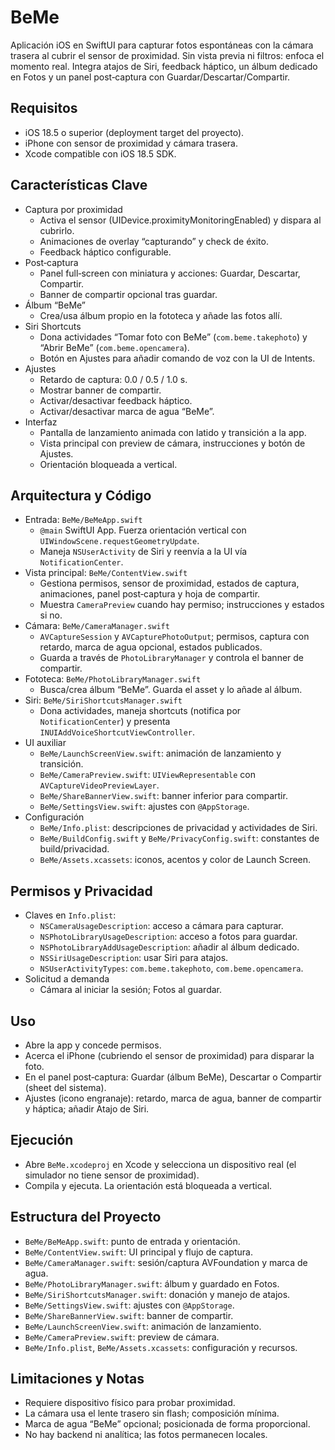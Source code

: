 # BeMe

Aplicación iOS en SwiftUI para capturar fotos espontáneas con la cámara trasera al cubrir el sensor de proximidad. Sin vista previa ni filtros: enfoca el momento real. Integra atajos de Siri, feedback háptico, un álbum dedicado en Fotos y un panel post‑captura con Guardar/Descartar/Compartir.

## Requisitos
- iOS 18.5 o superior (deployment target del proyecto).
- iPhone con sensor de proximidad y cámara trasera.
- Xcode compatible con iOS 18.5 SDK.

## Características Clave
- Captura por proximidad
  - Activa el sensor (UIDevice.proximityMonitoringEnabled) y dispara al cubrirlo.
  - Animaciones de overlay “capturando” y check de éxito.
  - Feedback háptico configurable.
- Post‑captura
  - Panel full‑screen con miniatura y acciones: Guardar, Descartar, Compartir.
  - Banner de compartir opcional tras guardar.
- Álbum “BeMe”
  - Crea/usa álbum propio en la fototeca y añade las fotos allí.
- Siri Shortcuts
  - Dona actividades “Tomar foto con BeMe” (`com.beme.takephoto`) y “Abrir BeMe” (`com.beme.opencamera`).
  - Botón en Ajustes para añadir comando de voz con la UI de Intents.
- Ajustes
  - Retardo de captura: 0.0 / 0.5 / 1.0 s.
  - Mostrar banner de compartir.
  - Activar/desactivar feedback háptico.
  - Activar/desactivar marca de agua “BeMe”.
- Interfaz
  - Pantalla de lanzamiento animada con latido y transición a la app.
  - Vista principal con preview de cámara, instrucciones y botón de Ajustes.
  - Orientación bloqueada a vertical.

## Arquitectura y Código
- Entrada: `BeMe/BeMeApp.swift`
  - `@main` SwiftUI App. Fuerza orientación vertical con `UIWindowScene.requestGeometryUpdate`.
  - Maneja `NSUserActivity` de Siri y reenvía a la UI vía `NotificationCenter`.
- Vista principal: `BeMe/ContentView.swift`
  - Gestiona permisos, sensor de proximidad, estados de captura, animaciones, panel post‑captura y hoja de compartir.
  - Muestra `CameraPreview` cuando hay permiso; instrucciones y estados si no.
- Cámara: `BeMe/CameraManager.swift`
  - `AVCaptureSession` y `AVCapturePhotoOutput`; permisos, captura con retardo, marca de agua opcional, estados publicados.
  - Guarda a través de `PhotoLibraryManager` y controla el banner de compartir.
- Fototeca: `BeMe/PhotoLibraryManager.swift`
  - Busca/crea álbum “BeMe”. Guarda el asset y lo añade al álbum.
- Siri: `BeMe/SiriShortcutsManager.swift`
  - Dona actividades, maneja shortcuts (notifica por `NotificationCenter`) y presenta `INUIAddVoiceShortcutViewController`.
- UI auxiliar
  - `BeMe/LaunchScreenView.swift`: animación de lanzamiento y transición.
  - `BeMe/CameraPreview.swift`: `UIViewRepresentable` con `AVCaptureVideoPreviewLayer`.
  - `BeMe/ShareBannerView.swift`: banner inferior para compartir.
  - `BeMe/SettingsView.swift`: ajustes con `@AppStorage`.
- Configuración
  - `BeMe/Info.plist`: descripciones de privacidad y actividades de Siri.
  - `BeMe/BuildConfig.swift` y `BeMe/PrivacyConfig.swift`: constantes de build/privacidad.
  - `BeMe/Assets.xcassets`: iconos, acentos y color de Launch Screen.

## Permisos y Privacidad
- Claves en `Info.plist`:
  - `NSCameraUsageDescription`: acceso a cámara para capturar.
  - `NSPhotoLibraryUsageDescription`: acceso a fotos para guardar.
  - `NSPhotoLibraryAddUsageDescription`: añadir al álbum dedicado.
  - `NSSiriUsageDescription`: usar Siri para atajos.
  - `NSUserActivityTypes`: `com.beme.takephoto`, `com.beme.opencamera`.
- Solicitud a demanda
  - Cámara al iniciar la sesión; Fotos al guardar.

## Uso
- Abre la app y concede permisos.
- Acerca el iPhone (cubriendo el sensor de proximidad) para disparar la foto.
- En el panel post‑captura: Guardar (álbum BeMe), Descartar o Compartir (sheet del sistema).
- Ajustes (icono engranaje): retardo, marca de agua, banner de compartir y háptica; añadir Atajo de Siri.

## Ejecución
- Abre `BeMe.xcodeproj` en Xcode y selecciona un dispositivo real (el simulador no tiene sensor de proximidad).
- Compila y ejecuta. La orientación está bloqueada a vertical.

## Estructura del Proyecto
- `BeMe/BeMeApp.swift`: punto de entrada y orientación.
- `BeMe/ContentView.swift`: UI principal y flujo de captura.
- `BeMe/CameraManager.swift`: sesión/captura AVFoundation y marca de agua.
- `BeMe/PhotoLibraryManager.swift`: álbum y guardado en Fotos.
- `BeMe/SiriShortcutsManager.swift`: donación y manejo de atajos.
- `BeMe/SettingsView.swift`: ajustes con `@AppStorage`.
- `BeMe/ShareBannerView.swift`: banner de compartir.
- `BeMe/LaunchScreenView.swift`: animación de lanzamiento.
- `BeMe/CameraPreview.swift`: preview de cámara.
- `BeMe/Info.plist`, `BeMe/Assets.xcassets`: configuración y recursos.

## Limitaciones y Notas
- Requiere dispositivo físico para probar proximidad.
- La cámara usa el lente trasero sin flash; composición mínima.
- Marca de agua “BeMe” opcional; posicionada de forma proporcional.
- No hay backend ni analítica; las fotos permanecen locales.
